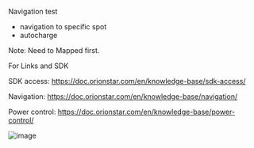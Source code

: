 Navigation test
- navigation to specific spot
- autocharge

Note: Need to Mapped first. 

For Links and SDK

SDK access: https://doc.orionstar.com/en/knowledge-base/sdk-access/

Navigation: https://doc.orionstar.com/en/knowledge-base/navigation/

Power control: https://doc.orionstar.com/en/knowledge-base/power-control/



![image](https://github.com/user-attachments/assets/4d5c9e0b-c8ec-4102-8ea7-9e2593a1c472)


